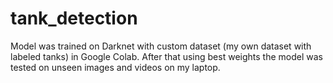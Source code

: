# tank_detection
Model was trained on  Darknet with custom  dataset (my own dataset with labeled tanks) in Google Colab. After that using best weights the model was tested on unseen images and videos on my laptop.
